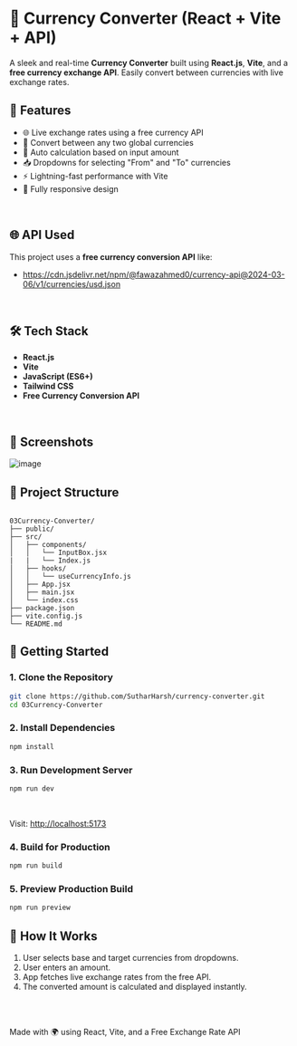# 💱 Currency Converter (React + Vite + API)

A sleek and real-time **Currency Converter** built using **React.js**, **Vite**, and a **free currency exchange API**. Easily convert between currencies with live exchange rates.
<br>

## 🚀 Features

- 🌐 Live exchange rates using a free currency API
- 🔄 Convert between any two global currencies
- 🧮 Auto calculation based on input amount
- 📥 Dropdowns for selecting "From" and "To" currencies
- ⚡ Lightning-fast performance with Vite
- 📱 Fully responsive design
<br>

## 🌐 API Used

This project uses a **free currency conversion API** like:

- https://cdn.jsdelivr.net/npm/@fawazahmed0/currency-api@2024-03-06/v1/currencies/usd.json
<br>

## 🛠️ Tech Stack

- **React.js**
- **Vite**
- **JavaScript (ES6+)**
- **Tailwind CSS**
- **Free Currency Conversion API**
<br>

## 📸 Screenshots

![image](https://github.com/user-attachments/assets/d249a279-0d52-49db-b6b7-5d8893dd6429)
<br>

## 📁 Project Structure

```

03Currency-Converter/
├── public/
├── src/
│   ├── components/
│   │   └── InputBox.jsx
|   |   └── Index.js
│   ├── hooks/
│   │   └── useCurrencyInfo.js
│   ├── App.jsx
│   ├── main.jsx
│   └── index.css
├── package.json
├── vite.config.js
└── README.md

```

## 🚀 Getting Started

### 1. Clone the Repository

```bash
git clone https://github.com/SutharHarsh/currency-converter.git
cd 03Currency-Converter
```

### 2. Install Dependencies

```bash
npm install
```

### 3. Run Development Server

```bash
npm run dev
```
<br>

Visit: [http://localhost:5173](http://localhost:5173)
<br>

### 4. Build for Production

```bash
npm run build
```

### 5. Preview Production Build

```bash
npm run preview
```

## 🔧 How It Works

1. User selects base and target currencies from dropdowns.
2. User enters an amount.
3. App fetches live exchange rates from the free API.
4. The converted amount is calculated and displayed instantly.

<br><br>

Made with 🌍 using React, Vite, and a Free Exchange Rate API
